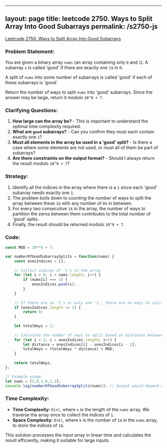 
---
layout: page
title: leetcode 2750. Ways to Split Array Into Good Subarrays
permalink: /s2750-js
---
[Leetcode 2750. Ways to Split Array Into Good Subarrays](https://algoadvance.github.io/algoadvance/l2750)
### Problem Statement:
You are given a binary array `nums` (an array containing only `0` and `1`). A subarray `s` is called 'good' if there are exactly one `1`s in it.

A split of `nums` into some number of subarrays is called 'good' if each of these subarrays is 'good'.

Return the number of ways to split `nums` into 'good' subarrays. Since the answer may be large, return it modulo `10^9 + 7`.

### Clarifying Questions:
1. **How large can the array be?** - This is important to understand the optimal time complexity required.
2. **What are `good` subarrays?** - Can you confirm they must each contain exactly one `1`?
3. **Must all elements in the array be used in a 'good' split?** - Is there a case where some elements are not used, or must all of them be part of subarrays?
4. **Are there constraints on the output format?** - Should I always return the result modulo `10^9 + 7`?

### Strategy:
1. Identify all the indices in the array where there is a `1` since each 'good' subarray needs exactly one `1`.
2. The problem boils down to counting the number of ways to split the array between these `1`s with any number of `0`s in between.
3. For every two consecutive `1`s in the array, the number of ways to partition the zeros between them contributes to the total number of 'good' splits.
4. Finally, the result should be returned modulo `10^9 + 7`.

### Code:

```javascript
const MOD = 10**9 + 7;

var numberOfGoodSubarraySplits = function(nums) {
    const onesIndices = [];
    
    // Collect indices of '1's in the array
    for (let i = 0; i < nums.length; i++) {
        if (nums[i] === 1) {
            onesIndices.push(i);
        }
    }
    
    // If there are no '1's or only one '1', there are no ways to split into 'good' subarrays.
    if (onesIndices.length <= 1) {
        return 0;
    }
    
    let totalWays = 1;
    
    // Calculate the number of ways to split based on distances between consecutive '1's
    for (let i = 1; i < onesIndices.length; i++) {
        let distance = onesIndices[i] - onesIndices[i - 1];
        totalWays = (totalWays * distance) % MOD;
    }
    
    return totalWays;
};

// Example usage:
let nums = [1,0,1,0,1,1];
console.log(numberOfGoodSubarraySplits(nums)); // Output would depend on the input; e.g., this could be 8
```

### Time Complexity:
- **Time Complexity:** `O(n)`, where `n` is the length of the `nums` array. We traverse the array once to collect the indices of `1`.
- **Space Complexity:** `O(k)`, where `k` is the number of `1`s in the `nums` array, to store the indices of `1`s.

This solution processes the input array in linear time and calculates the result efficiently, making it suitable for large inputs.
